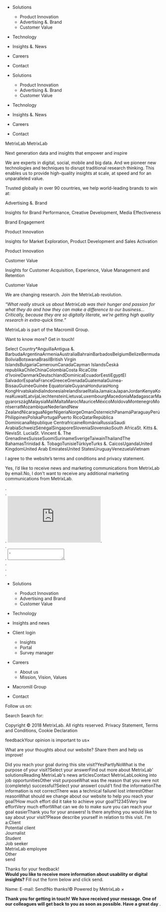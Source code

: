 *   Solutions
    *   Product Innovation
    *   Advertising &. Brand
    *   Customer Value
*   Technology
*   Insights &. News
*   Careers
*   Contact

*   Solutions
    *   Product Innovation
    *   Advertising &. Brand
    *   Customer Value
*   Technology
*   Insights &. News
*   Careers
*   Contact

MetrixLab MetrixLab

Next generation data and insights that empower and inspire

We are experts in digital, social, mobile and big data. And we pioneer new technologies and techniques to disrupt traditional research thinking. This enables us to provide high-quality insights at scale, at speed and for an unparalleled value.

Trusted globally in over 90 countries, we help world-leading brands to win at:

Advertising &. Brand

Insights for Brand Performance, Creative Development, Media Effectiveness

Brand Engagement

Product Innovation

Insights for Market Exploration, Product Development and Sales Activation

Product Innovation

Customer Value

Insights for Customer Acquisition, Experience, Value Management and Retention

Customer Value

We are changing research. Join the MetrixLab revolution.

_“What really struck us about MetrixLab was their hunger and passion for what they do and how they can make a difference to our business…Critically, because they are so digitally literate, we’re getting high quality research in extra-quick time.”_

MetrixLab is part of the Macromill Group.

Want to know more? Get in touch!

Select Country\*AnguillaAntigua &. BarbudaArgentinaArmeniaAustraliaBahrainBarbadosBelgiumBelizeBermudaBoliviaBotswanaBrasilBritish Virgin IslandsBulgariaCamerounCanadaCayman IslandsČeská republikaChileChinaColombiaCosta RicaCôte d'IvoireDanmarkDeutschlandDominicaEcuadorEestiEgyptEl SalvadorEspañaFranceGreeceGrenadaGuatemalaGuinea-BissauGuinéeGuinée EquatorialeGuyanaHondurasHong KongHrvatskaIndiaIndonesiaIrelandIsraelItaliaJamaicaJapanJordanKenyaKoreaKuwaitLatvijaLiechtensteinLietuvaLuxembourgMacedoniaMadagascarMagyarországMalaysiaMaliMaltaMarocMauriceMéxicoMoldovaMontenegroMontserratMozambiqueNederlandNew ZealandNicaraguaNigerNigeriaNorgeOmanÖsterreichPanamáParaguayPerúPhilippinesPolskaPortugalPuerto RicoQatarRepública DominicanaRépublique CentrafricaineRomâniaRussiaSaudi ArabiaSchweizSénégalSingaporeSloveniaSlovenskoSouth AfricaSt. Kitts &. NevisSt. LuciaSt. Vincent &. The GrenadinesSuisseSuomiSurinameSverigeTaiwainThailandThe BahamasTrinidad &. TobagoTunisieTürkiyeTurks &. CaicosUgandaUnited KingdomUnited Arab EmiratesUnited StatesUruguayVenezuelaVietnam

I agree to the website’s terms and conditions and privacy statement.

Yes, I’d like to receive news and marketing communications from MetrixLab by email.No, I don't want to receive any additional marketing communications from MetrixLab.

<div style="width: 302px. height: 422px;">. <div style="width: 302px. height: 422px. position: relative;">. <div style="width: 302px. height: 422px. position: absolute;">. <iframe src="https://www.google.com/recaptcha/api/fallback?k=6LebuCcTAAAAAGFiLfzj445NNFAR6zL8bc5tadka" frameborder="0" scrolling="no" style="width: 302px. height:422px. border-style: none;">. </iframe>. </div>. <div style="width: 300px. height: 60px. border-style: none. bottom: 12px. left: 25px. margin: 0px. padding: 0px. right: 25px. background: #f9f9f9. border: 1px solid #c1c1c1. border-radius: 3px;">. <textarea id="g-recaptcha-response" name="g-recaptcha-response" class="g-recaptcha-response" style="width: 250px. height: 40px. border: 1px solid #c1c1c1. margin: 10px 25px. padding: 0px. resize: none;">. </textarea>. </div>. </div>. </div>.

*   Solutions
    *   Product Innovation
    *   Advertising and Brand
    *   Customer Value

*   Technology
*   Insights and news
*   Client login
    *   Insights
    *   Portal
    *   Survey manager

*   Careers
    *   About us
    *   Mission, Vision, Values

*   Macromill Group
*   Contact

Follow us on:

Search Search for:

Copyright © 2018 MetrixLab. All rights reserved. Privacy Statement, Terms and Conditions, Cookie Declaration

feedbackYour opinion is important to us×

What are your thoughts about our website? Share them and help us improve!

Did you reach your goal during this site visit?YesPartlyNoWhat is the purpose of your visit?Select your answerFind out more about MetrixLab' solutionsReading MetrixLab's news articlesContact MetrixLabLooking into job opportunitiesOther visit purposeWhat was the reason that you were not (completely) successful?Select your answerI could't find the informationThe information is not correctThere was a technical failureI lost interestOther reasonWhat should we change about our website to help you reach your goal?How much effort did it take to achieve your goal?12345Very low effortVery much effortWhat can we do to make sure you can reach your goal easierThank you for your answers! Is there anything you would like to say about your visit?Please describe yourself in relation to this visit. I'm a:Client  
Potential client  
Journalist  
Student  
Job seeker  
MetrixLab employee  
Other  
send

Thanks for your feedback!  
**Would you like to receive more information about usability or digital insights?** Fill out the form below and click send.

Name: E-mail: Send!No thanks!© Powered by MetrixLab ×

**Thank you for getting in touch!** **We have received your message. One of our colleagues will get back to you as soon as possible. Have a great day** <iframe src="https://www.googletagmanager.com/ns.html?id=GTM-W3Z854N" height="0" width="0" style="display:none;visibility:hidden"></iframe>.